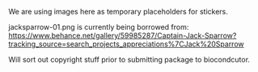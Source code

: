 We are using images here as temporary placeholders for stickers.

jacksparrow-01.png is currently being borrowed from:
https://www.behance.net/gallery/59985287/Captain-Jack-Sparrow?tracking_source=search_projects_appreciations%7CJack%20Sparrow

Will sort out copyright stuff prior to submitting package to biocondcutor.
